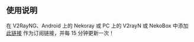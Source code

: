 <!-- USAGE -->
## 使用说明

在 V2RayNG、Android 上的 Nekoray 或 PC 上的 V2rayN 或 NekoBox 中添加 [此链接](https://raw.githubusercontent.com/bin1site1/V2rayFree/refs/heads/main/config.txt) 作为订阅链接，并每 15 分钟更新一次！

